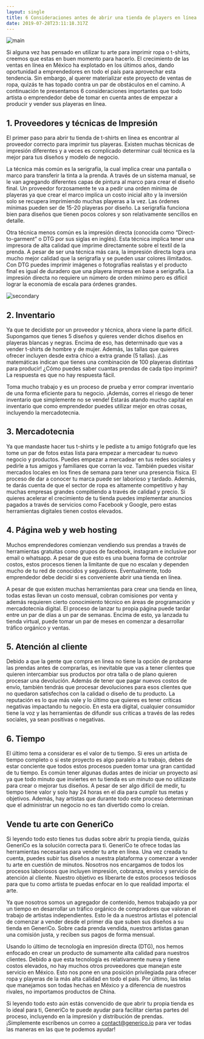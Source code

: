 ```yaml
---
layout: single
title: 6 Consideraciones antes de abrir una tienda de players en línea
date: 2019-07-28T23:11:18.317Z
---
```

![main](https://res.cloudinary.com/dmagqdf8i/image/upload/v1564356121/blog-post-2-main.jpg "main")

Si alguna vez has pensado en utilizar tu arte para imprimir ropa o t-shirts, creemos que estas en buen momento para hacerlo. El crecimiento de las ventas en línea en México ha explotado en los últimos años, dando oportunidad a emprendedores en todo el país para aprovechar esta tendencia. Sin embargo, al querer materializar este proyecto de ventas de ropa, quizás te has topado contra un par de obstáculos en el camino. A continuación te presentamos 6 consideraciones importantes que todo artista o emprendedor debe de tomar en cuenta antes de empezar a producir y vender sus playeras en línea.

## 1. Proveedores y técnicas de Impresión

El primer paso para abrir tu tienda de t-shirts en línea es encontrar al proveedor correcto para imprimir tus playeras. Existen muchas técnicas de impresión diferentes y a veces es complicado determinar cuál técnica es la mejor para tus diseños y modelo de negocio. 

La técnica más común es la serigrafía, la cual implica crear una pantalla o marco para transferir la tinta a la prenda. A través de un sistema manual, se le van agregando diferentes capas de pintura al marco para crear el diseño final. Un proveedor forzosamente te va a pedir una orden minima de playeras ya que crear el marco implica un costo inicial alto y la inversión solo se recupera imprimiendo muchas playeras a la vez. Las órdenes mínimas pueden ser de 15-20 playeras por diseño. La serigrafía funciona bien para diseños que tienen pocos colores y son relativamente sencillos en detalle.

Otra técnica menos común es la impresión directa (conocida como “Direct-to-garment” o DTG por sus siglas en inglés). Esta técnica implica tener una impresora de alta calidad que imprime directamente sobre el textil de la prenda. A pesar de ser una técnica más cara, la impresión directa logra una mucho mejor calidad que la serigrafía y se pueden usar colores ilimitados. Con DTG puedes imprimir imágenes o fotografías realistas y el producto final es igual de duradero que una playera impresa en base a serigrafía. La impresión directa no requiere un número de orden mínimo pero es difícil lograr la economía de escala para órdenes grandes.

![secondary](https://res.cloudinary.com/dmagqdf8i/image/upload/v1564356121/blog-post-2-secondary.jpg "secondary")

## 2. Inventario

Ya que te decidiste por un proveedor y técnica, ahora viene la parte difícil. Supongamos que tienes 5 diseños y quieres vender dichos diseños en playeras blancas y negras. Encima de eso, has determinado que vas a vender t-shirts de hombre y de mujer. Además, las tallas que quieres ofrecer incluyen desde extra chico a extra grande (5 tallas). ¡Las matemáticas indican que tienes una combinación de 100 playeras distintas para producir! ¿Cómo puedes saber cuantas prendas de cada tipo imprimir? La respuesta es que no hay respuesta fácil.

Toma mucho trabajo y es un proceso de prueba y error comprar inventario de una forma eficiente para tu negocio. ¡Además, corres el riesgo de tener inventario que simplemente no se vende! Estarás atando mucho capital en inventario que como emprendedor puedes utilizar mejor en otras cosas, incluyendo la mercadotecnia.

## 3. Mercadotecnia

Ya que mandaste hacer tus t-shirts y le pediste a tu amigo fotógrafo que les tome un par de fotos estas lista para empezar a mercadear tu nuevo negocio y productos. Puedes empezar a mercadear en tus redes sociales y pedirle a tus amigos y familiares que corran la voz. También puedes visitar mercados locales en los fines de semana para tener una presencia física. El proceso de dar a conocer tu marca puede ser laborioso y tardado. Además, te darás cuenta de que el sector de ropa es altamente competitivo y hay muchas empresas grandes compitiendo a través de calidad y precio. Si quieres acelerar el crecimiento de tu tienda puedes implementar anuncios pagados a través de servicios como Facebook y Google, pero estas herramientas digitales tienen costos elevados.

## 4. Página web y web hosting

Muchos emprendedores comienzan vendiendo sus prendas a través de herramientas gratuitas como grupos de facebook, instagram e inclusive por email o whatsapp. A pesar de que esto es una buena forma de controlar costos, estos procesos tienen la limitante de que no escalan y dependen mucho de tu red de conocidos y seguidores. Eventualmente, todo emprendedor debe decidir si es conveniente abrir una tienda en línea.

A pesar de que existen muchas herramientas para crear una tienda en línea, todas estas llevan un costo mensual, cobran comisiones por venta y además requieren cierto conocimiento técnico en áreas de programación y mercadotecnia digital. El proceso de lanzar tu propia página puede tardar entre un par de días a un par de semanas. Encima de esto, ya lanzada tu tienda virtual, puede tomar un par de meses en comenzar a desarrollar tráfico orgánico y ventas.

## 5. Atención al cliente

Debido a que la gente que compra en linea no tiene la opción de probarse las prendas antes de comprarlas, es inevitable que vas a tener clientes que quieren intercambiar sus productos por otra talla o de plano quieren procesar una devolución. Además de tener que pagar nuevos costos de envío, también tendrás que procesar devoluciones para esos clientes que no quedaron satisfechos con la calidad o diseño de tu producto. La reputación es lo que más vale y lo último que quieres es tener críticas negativas impactando tu negocio. En esta era digital, cualquier consumidor tiene la voz y las herramientas de difundir sus críticas a través de las redes sociales, ya sean positivas o negativas.

## 6. Tiempo

El último tema a considerar es el valor de tu tiempo. Si eres un artista de tiempo completo o si este proyecto es algo paralelo a tu trabajo, debes de estar conciente que todos estos procesos pueden tomar una gran cantidad de tu tiempo. Es común tener algunas dudas antes de iniciar un proyecto así ya que todo minuto que inviertes en tu tienda es un minuto que no utilizaste para crear o mejorar tus diseños. A pesar de ser algo difícil de medir, tu tiempo tiene valor y solo hay 24 horas en el dia para cumplir tus metas y objetivos. Además, hay artistas que durante todo este proceso determinan que el administrar un negocio no es tan divertido como lo creían.

## Vende tu arte con GeneriCo

Si leyendo todo esto tienes tus dudas sobre abrir tu propia tienda, quizás GeneriCo es la solución correcta para ti. GeneriCo te ofrece todas las herramientas necesarias para vender tu arte en línea. Una vez creada tu cuenta, puedes subir tus diseños a nuestra plataforma y comenzar a vender tu arte en cuestión de minutos. Nosotros nos encargamos de todos los procesos laboriosos que incluyen impresión, cobranza, envíos y servicio de atención al cliente. Nuestro objetivo es liberarte de estos procesos tediosos para que tu como artista te puedas enfocar en lo que realidad importa: el arte.

Ya que nosotros somos un agregador de contenido, hemos trabajado ya por un tiempo en desarrollar un tráfico orgánico de compradores que valoran el trabajo de artistas independientes. Esto le da a nuestros artistas el potencial de comenzar a vender desde el primer día que suben sus diseños a su tienda en GeneriCo. Sobre cada prenda vendida, nuestros artistas ganan una comisión justa, y reciben sus pagos de forma mensual.

Usando lo último de tecnología en impresión directa (DTG), nos hemos enfocado en crear un producto de sumamente alta calidad para nuestros clientes. Debido a que esta tecnología es relativamente nueva y tiene costos elevados, no hay muchos otros proveedores que manejan este servicio en México. Esto nos pone en una posición privilegiada para ofrecer ropa y playeras de la más alta calidad en todo el país. Por último, las telas que manejamos son todas hechas en México y a diferencia de nuestros rivales, no importamos productos de China.

Si leyendo todo esto aún estás convencido de que abrir tu propia tienda es lo ideal para ti, GeneriCo te puede ayudar para facilitar ciertas partes del proceso, incluyendo en la impresión y distribución de prendas. ¡Simplemente escríbenos un correo a contact@generico.io para ver todas las maneras en las que te podemos ayudar!
